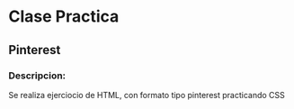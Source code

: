# Clase Practica
## Pinterest
### Descripcion:
Se realiza ejerciocio de HTML, con formato tipo pinterest practicando CSS
